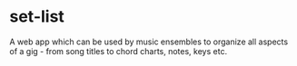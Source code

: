 # set-list
A web app which can be used by music ensembles to organize all aspects of a gig - from song titles to chord charts, notes, keys etc.
